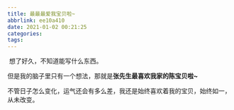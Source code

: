 ```yaml
---
title: 最最最爱我宝贝啦~
abbrlink: ee10a410
date: 2021-01-02 00:21:25
categories:
tags:
---
```


​		想了好久，不知道能写什么东西。

​		但是我的脑子里只有一个想法，那就是**张先生最喜欢我家的陈宝贝啦~**

​		不管日子怎么变化，运气还会有多么差，我还是始终喜欢着我的宝贝，始终如一，从未改变。